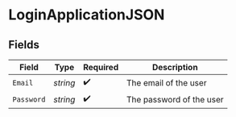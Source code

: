 # LoginApplicationJSON


## Fields

| Field                    | Type                     | Required                 | Description              |
| ------------------------ | ------------------------ | ------------------------ | ------------------------ |
| `Email`                  | *string*                 | :heavy_check_mark:       | The email of the user    |
| `Password`               | *string*                 | :heavy_check_mark:       | The password of the user |